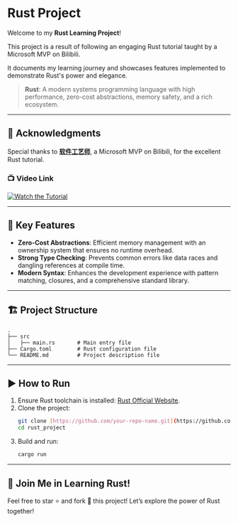 # Rust Project

Welcome to my **Rust Learning Project**! 

This project is a result of following an engaging Rust tutorial taught by a Microsoft MVP on Bilibili. 

It documents my learning journey and showcases features implemented to demonstrate Rust's power and elegance.

> **Rust**: A modern systems programming language with high performance, zero-cost abstractions, memory safety, and a rich ecosystem.

---

## 🙌 Acknowledgments

Special thanks to **[软件工艺师](https://space.bilibili.com/361469957)**, a Microsoft MVP on Bilibili, for the excellent Rust tutorial.

### 📺 Video Link

[![Watch the Tutorial](https://img.shields.io/badge/Watch-Tutorial-blue?logo=bilibili)](https://www.bilibili.com/video/BV1hp4y1k7SV)

---

## 🚀 Key Features

- **Zero-Cost Abstractions**: Efficient memory management with an ownership system that ensures no runtime overhead.
- **Strong Type Checking**: Prevents common errors like data races and dangling references at compile time.
- **Modern Syntax**: Enhances the development experience with pattern matching, closures, and a comprehensive standard library.

---

## 🏗 Project Structure

```plaintext
.
├── src
│   ├── main.rs       # Main entry file
├── Cargo.toml        # Rust configuration file
└── README.md         # Project description file
```

---

## ▶️ How to Run

1. Ensure Rust toolchain is installed: [Rust Official Website](https://www.rust-lang.org/).
2. Clone the project:
   ```bash
   git clone [https://github.com/your-repo-name.git](https://github.com/jeongyeham/rust_project.git)
   cd rust_project
   ```
3. Build and run:
   ```bash
   cargo run
   ```

---


## 🌟 Join Me in Learning Rust!
Feel free to star ⭐️ and fork 🍴 this project! Let’s explore the power of Rust together!

